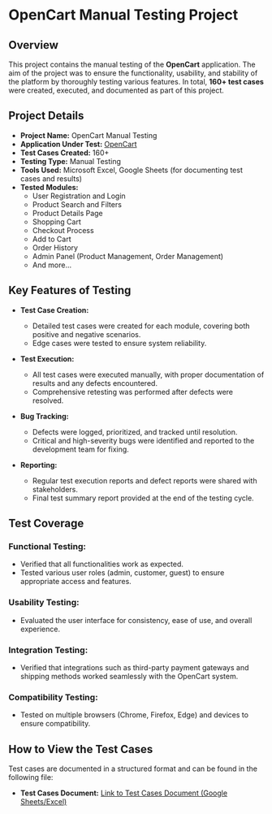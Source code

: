 # OpenCart Manual Testing Project

## Overview
This project contains the manual testing of the **OpenCart** application. The aim of the project was to ensure the functionality, usability, and stability of the platform by thoroughly testing various features. In total, **160+ test cases** were created, executed, and documented as part of this project.

## Project Details

- **Project Name:** OpenCart Manual Testing
- **Application Under Test:** [OpenCart](https://www.opencart.com/)
- **Test Cases Created:** 160+
- **Testing Type:** Manual Testing
- **Tools Used:** Microsoft Excel, Google Sheets (for documenting test cases and results)
- **Tested Modules:**
  - User Registration and Login
  - Product Search and Filters
  - Product Details Page
  - Shopping Cart
  - Checkout Process
  - Add to Cart
  - Order History
  - Admin Panel (Product Management, Order Management)
  - And more...

## Key Features of Testing

- **Test Case Creation:** 
  - Detailed test cases were created for each module, covering both positive and negative scenarios.
  - Edge cases were tested to ensure system reliability.

- **Test Execution:**
  - All test cases were executed manually, with proper documentation of results and any defects encountered.
  - Comprehensive retesting was performed after defects were resolved.

- **Bug Tracking:**
  - Defects were logged, prioritized, and tracked until resolution.
  - Critical and high-severity bugs were identified and reported to the development team for fixing.

- **Reporting:**
  - Regular test execution reports and defect reports were shared with stakeholders.
  - Final test summary report provided at the end of the testing cycle.

## Test Coverage

### Functional Testing:
- Verified that all functionalities work as expected.
- Tested various user roles (admin, customer, guest) to ensure appropriate access and features.

### Usability Testing:
- Evaluated the user interface for consistency, ease of use, and overall experience.

### Integration Testing:
- Verified that integrations such as third-party payment gateways and shipping methods worked seamlessly with the OpenCart system.

### Compatibility Testing:
- Tested on multiple browsers (Chrome, Firefox, Edge) and devices to ensure compatibility.

## How to View the Test Cases

Test cases are documented in a structured format and can be found in the following file:
- **Test Cases Document:** [Link to Test Cases Document (Google Sheets/Excel)](https://docs.google.com/spreadsheets/d/1gXBpG0S1xiUjkg8JFu1DogNlveh-NJ_7WqiLqKGfnRA/edit?gid=0#gid=0)

